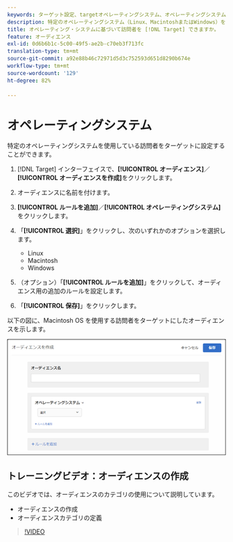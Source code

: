 ```yaml
---
keywords: ターゲット設定、targetオペレーティングシステム、オペレーティングシステム、target os、os、target linux、linux、ターゲットウィンドウ、windows、target Macintosh、Macintosh、mac、ターゲットmac、win、ターゲットwin
description: 特定のオペレーティングシステム（Linux、MacintoshまたはWindows）を使用する訪問者をターゲットする方法を説明します。
title: オペレーティング・システムに基づいて訪問者を [!DNL Target] できますか。
feature: オーディエンス
exl-id: 0d6b6b1c-5c00-49f5-ae2b-c70eb3f713fc
translation-type: tm+mt
source-git-commit: a92e88b46c72971d5d3c752593d651d8290b674e
workflow-type: tm+mt
source-wordcount: '129'
ht-degree: 82%

---
```


# オペレーティングシステム

特定のオペレーティングシステムを使用している訪問者をターゲットに設定することができます。

1. [!DNL Target] インターフェイスで、**[!UICONTROL オーディエンス]**／**[!UICONTROL オーディエンスを作成]**&#x200B;をクリックします。
1. オーディエンスに名前を付けます。
1. **[!UICONTROL ルールを追加]**／**[!UICONTROL オペレーティングシステム]**&#x200B;をクリックします。
1. 「**[!UICONTROL 選択]**」をクリックし、次のいずれかのオプションを選択します。

   * Linux
   * Macintosh
   * Windows

1. （オプション）「**[!UICONTROL ルールを追加]**」をクリックして、オーディエンス用の追加のルールを設定します。
1. 「**[!UICONTROL 保存]**」をクリックします。

以下の図に、Macintosh OS を使用する訪問者をターゲットにしたオーディエンスを示します。

![](assets/target_os.png)

## トレーニングビデオ：オーディエンスの作成

このビデオでは、オーディエンスのカテゴリの使用について説明しています。

* オーディエンスの作成
* オーディエンスカテゴリの定義

>[!VIDEO](https://video.tv.adobe.com/v/17392)

